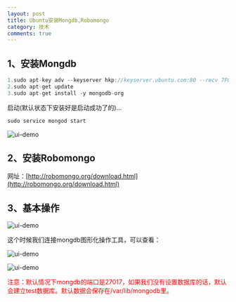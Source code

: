 ```yaml
---
layout: post
title: Ubuntu安装Mongdb,Robomongo
category: 技术
comments: true
---
```


## 1、安装Mongdb

```java
1.sudo apt-key adv --keyserver hkp://keyserver.ubuntu.com:80 --recv 7F0CEB10
2.sudo apt-get update
3.sudo apt-get install -y mongodb-org
```

启动(默认状态下安装好是启动成功了的)...

```java
sudo service mongod start
```
![ui-demo](http://static.oschina.net/uploads/space/2015/0527/183551_IO6T_1863482.png)

## 2、安装Robomongo

 网址：[http://robomongo.org/download.html](http://robomongo.org/download.html)
 
## 3、基本操作

![ui-demo](http://static.oschina.net/uploads/space/2015/0527/184455_aJCQ_1863482.png)
 
 这个时候我们连接mongdb图形化操作工具，可以查看：
 
 ![ui-demo](http://static.oschina.net/uploads/space/2015/0527/184530_WMKS_1863482.png)
 
 ![ui-demo](http://static.oschina.net/uploads/space/2015/0527/184624_ADQS_1863482.png)

<font color="red">注意：默认情况下mongdb的端口是27017，如果我们没有设置数据库的话，默认会建立test数据库。默认数据会保存在/var/lib/mongodb里。</font>
 
